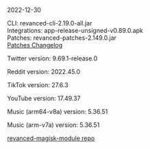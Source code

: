 2022-12-30
  
CLI: revanced-cli-2.19.0-all.jar  
Integrations: app-release-unsigned-v0.89.0.apk  
Patches: revanced-patches-2.149.0.jar  
[Patches Changelog](https://github.com/revanced/revanced-patches/releases/tag/v2.149.0)  

Twitter version: 9.69.1-release.0  

Reddit version: 2022.45.0  

TikTok version: 27.6.3  

YouTube version: 17.49.37  

Music (arm64-v8a) version: 5.36.51  

Music (arm-v7a) version: 5.36.51  

[revanced-magisk-module repo](https://github.com/j-hc/revanced-magisk-module)
